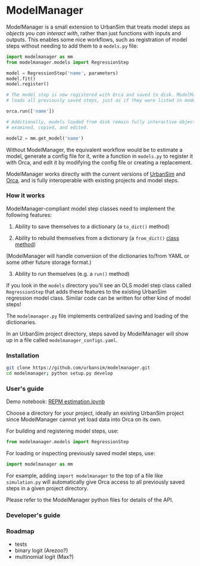 # ModelManager

ModelManager is a small extension to UrbanSim that treats model steps as _objects you can interact with_, rather than just functions with inputs and outputs. This enables some nice workflows, such as registration of model steps without needing to add them to a `models.py` file:

```py
import modelmanager as mm
from modelmanager.models import RegressionStep

model = RegressionStep('name', parameters)
model.fit()
model.register()

# The model step is now registered with Orca and saved to disk. ModelManager tracks and
# loads all previously saved steps, just as if they were listed in models.py.

orca.run(['name'])

# Additionally, models loaded from disk remain fully interactive objects that can be
# examined, copied, and edited.

model2 = mm.get_model('name')
```

Without ModelManager, the equivalent workflow would be to estimate a model, generate a config file for it, write a function in `models.py` to register it with Orca, and edit it by modifying the config file or creating a replacement.

ModelManager works directly with the current versions of [UrbanSim](https://github.com/udst/urbansim) and [Orca](https://github.com/udst/orca), and is fully interoperable with existing projects and model steps. 


### How it works

ModelManager-compliant model step classes need to implement the following features:

1. Ability to save themselves to a dictionary (a `to_dict()` method)

2. Ability to rebuild themselves from a dictionary (a `from_dict()` [class method](http://stackabuse.com/pythons-classmethod-and-staticmethod-explained/))

(ModelManager will handle conversion of the dictionaries to/from YAML or some other future storage format.)

3. Ability to run themselves (e.g. a `run()` method)

If you look in the `models` directory you'll see an OLS model step class called `RegressionStep` that adds these features to the existing UrbanSim regression model class. Similar code can be written for other kind of model steps!

The `modelmanager.py` file implements centralized saving and loading of the dictionaries. 

In an UrbanSim project directory, steps saved by ModelManager will show up in a file called `modelmanager_configs.yaml`.


### Installation

```sh
git clone https://github.com/urbansim/modelmanager.git
cd modelmanager; python setup.py develop
```


### User's guide

Demo notebook: [REPM estimation.ipynb](https://github.com/urbansim/parcel_template_sandbox/blob/master/notebooks/REPM%20estimation.ipynb)

Choose a directory for your project, ideally an existing UrbanSim project since ModelManager cannot yet load data into Orca on its own.

For building and registering model steps, use: 

```py
from modelmanager.models import RegressionStep
```

For loading or inspecting previously saved model steps, use:

```py
import modelmanager as mm
```

For example, adding `import modelmanager` to the top of a file like `simulation.py` will automatically give Orca access to all previously saved steps in a given project directory.

Please refer to the ModelManager python files for details of the API. 


### Developer's guide


### Roadmap

- tests
- binary logit (Arezoo?)
- multinomial logit (Max?)